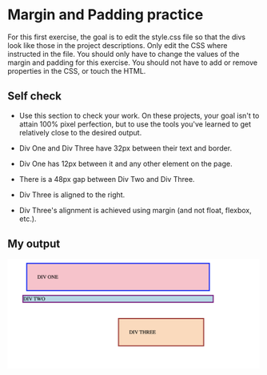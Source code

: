 # Margin and Padding practice
For this first exercise, the goal is to edit the style.css file so that the divs look like those in the project descriptions. Only edit the CSS where instructed in the file. You should only have to change the values of the margin and padding for this exercise. You should not have to add or remove properties in the CSS, or touch the HTML.

## Self check
- Use this section to check your work. On these projects, your goal isn't to attain 100% pixel perfection, but to use the tools you've learned to get relatively close to the desired output.

- Div One and Div Three have 32px between their text and border.
- Div One has 12px between it and any other element on the page.
- There is a 48px gap between Div Two and Div Three.
- Div Three is aligned to the right.
- Div Three's alignment is achieved using margin (and not float, flexbox, etc.).


## My output
![Alt text](my-output.png)